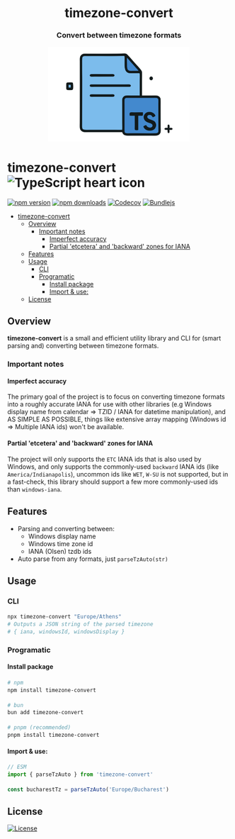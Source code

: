 <div align="center">

<h1>timezone-convert</h1>

<h3>Convert between timezone formats</h3>
<img src="./branding.svg" alt="Project's branding image" width="320"/>

</div>

# timezone-convert ![TypeScript heart icon](https://img.shields.io/badge/♡-%23007ACC.svg?logo=typescript&logoColor=white)

[![npm version][npm-version-src]][npm-version-href]
[![npm downloads][npm-downloads-src]][npm-downloads-href]
[![Codecov][codecov-src]][codecov-href]
[![Bundlejs][bundlejs-src]][bundlejs-href]

* [timezone-convert ](#timezone-convert-)
  * [Overview](#overview)
    * [Important notes](#important-notes)
      * [Imperfect accuracy](#imperfect-accuracy)
      * [Partial 'etcetera' and 'backward' zones for IANA](#partial-etcetera-and-backward-zones-for-iana)
  * [Features](#features)
  * [Usage](#usage)
    * [CLI](#cli)
    * [Programatic](#programatic)
      * [Install package](#install-package)
      * [Import \& use:](#import--use)
  * [License](#license)

## Overview

**timezone-convert** is a small and efficient utility library and CLI for (smart parsing and) converting between timezone formats.

### Important notes

#### Imperfect accuracy

The primary goal of the project is to focus on converting timezone formats into a roughly accurate IANA for use with other libraries (e.g Windows display name from calendar => TZID / IANA for datetime manipulation), and AS SIMPLE AS POSSIBLE, things like extensive array mapping (Windows id => Multiple IANA ids) won't be available.

#### Partial 'etcetera' and 'backward' zones for IANA

The project will only supports the `ETC` IANA ids that is also used by Windows, and only supports the commonly-used `backward` IANA ids (like `America/Indianapolis`), uncommon ids like `WET`, `W-SU` is not supported, but in a fast-check, this library should support a few more commonly-used ids than `windows-iana`.

## Features

* Parsing and converting between:
  * Windows display name
  * Windows time zone id
  * IANA (Olsen) tzdb ids
* Auto parse from any formats, just `parseTzAuto(str)`

## Usage

### CLI

```sh
npx timezone-convert "Europe/Athens"
# Outputs a JSON string of the parsed timezone
# { iana, windowsId, windowsDisplay }
```

### Programatic

#### Install package

```sh
# npm
npm install timezone-convert

# bun
bun add timezone-convert

# pnpm (recommended)
pnpm install timezone-convert
```

#### Import & use:

```ts
// ESM
import { parseTzAuto } from 'timezone-convert'

const bucharestTz = parseTzAuto('Europe/Bucharest')
```

## License

[![License][license-src]][license-href]

<!-- Badges -->

[npm-version-src]: https://img.shields.io/npm/v/timezone-convert?labelColor=18181B&color=F0DB4F
[npm-version-href]: https://npmjs.com/package/timezone-convert
[npm-downloads-src]: https://img.shields.io/npm/dm/timezone-convert?labelColor=18181B&color=F0DB4F
[npm-downloads-href]: https://npmjs.com/package/timezone-convert
[codecov-src]: https://img.shields.io/codecov/c/gh/namesmt/timezone-convert/main?labelColor=18181B&color=F0DB4F
[codecov-href]: https://codecov.io/gh/namesmt/timezone-convert
[license-src]: https://img.shields.io/github/license/namesmt/timezone-convert.svg?labelColor=18181B&color=F0DB4F
[license-href]: https://github.com/namesmt/timezone-convert/blob/main/LICENSE
[bundlejs-src]: https://img.shields.io/bundlejs/size/timezone-convert?labelColor=18181B&color=F0DB4F
[bundlejs-href]: https://bundlejs.com/?q=timezone-convert
